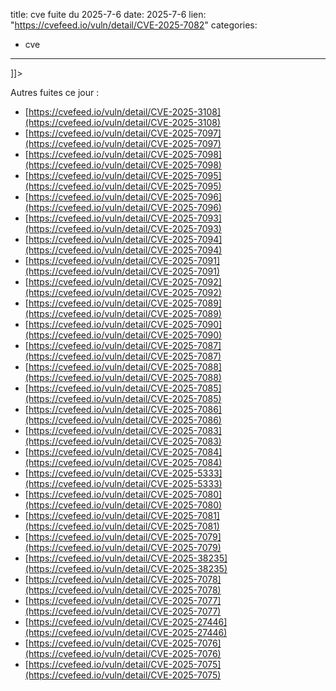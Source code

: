  
title: cve fuite du 2025-7-6
date: 2025-7-6
lien: "https://cvefeed.io/vuln/detail/CVE-2025-7082"
categories:
  - cve
---

]]>


Autres fuites ce jour :
- [https://cvefeed.io/vuln/detail/CVE-2025-3108](https://cvefeed.io/vuln/detail/CVE-2025-3108)
- [https://cvefeed.io/vuln/detail/CVE-2025-7097](https://cvefeed.io/vuln/detail/CVE-2025-7097)
- [https://cvefeed.io/vuln/detail/CVE-2025-7098](https://cvefeed.io/vuln/detail/CVE-2025-7098)
- [https://cvefeed.io/vuln/detail/CVE-2025-7095](https://cvefeed.io/vuln/detail/CVE-2025-7095)
- [https://cvefeed.io/vuln/detail/CVE-2025-7096](https://cvefeed.io/vuln/detail/CVE-2025-7096)
- [https://cvefeed.io/vuln/detail/CVE-2025-7093](https://cvefeed.io/vuln/detail/CVE-2025-7093)
- [https://cvefeed.io/vuln/detail/CVE-2025-7094](https://cvefeed.io/vuln/detail/CVE-2025-7094)
- [https://cvefeed.io/vuln/detail/CVE-2025-7091](https://cvefeed.io/vuln/detail/CVE-2025-7091)
- [https://cvefeed.io/vuln/detail/CVE-2025-7092](https://cvefeed.io/vuln/detail/CVE-2025-7092)
- [https://cvefeed.io/vuln/detail/CVE-2025-7089](https://cvefeed.io/vuln/detail/CVE-2025-7089)
- [https://cvefeed.io/vuln/detail/CVE-2025-7090](https://cvefeed.io/vuln/detail/CVE-2025-7090)
- [https://cvefeed.io/vuln/detail/CVE-2025-7087](https://cvefeed.io/vuln/detail/CVE-2025-7087)
- [https://cvefeed.io/vuln/detail/CVE-2025-7088](https://cvefeed.io/vuln/detail/CVE-2025-7088)
- [https://cvefeed.io/vuln/detail/CVE-2025-7085](https://cvefeed.io/vuln/detail/CVE-2025-7085)
- [https://cvefeed.io/vuln/detail/CVE-2025-7086](https://cvefeed.io/vuln/detail/CVE-2025-7086)
- [https://cvefeed.io/vuln/detail/CVE-2025-7083](https://cvefeed.io/vuln/detail/CVE-2025-7083)
- [https://cvefeed.io/vuln/detail/CVE-2025-7084](https://cvefeed.io/vuln/detail/CVE-2025-7084)
- [https://cvefeed.io/vuln/detail/CVE-2025-5333](https://cvefeed.io/vuln/detail/CVE-2025-5333)
- [https://cvefeed.io/vuln/detail/CVE-2025-7080](https://cvefeed.io/vuln/detail/CVE-2025-7080)
- [https://cvefeed.io/vuln/detail/CVE-2025-7081](https://cvefeed.io/vuln/detail/CVE-2025-7081)
- [https://cvefeed.io/vuln/detail/CVE-2025-7079](https://cvefeed.io/vuln/detail/CVE-2025-7079)
- [https://cvefeed.io/vuln/detail/CVE-2025-38235](https://cvefeed.io/vuln/detail/CVE-2025-38235)
- [https://cvefeed.io/vuln/detail/CVE-2025-7078](https://cvefeed.io/vuln/detail/CVE-2025-7078)
- [https://cvefeed.io/vuln/detail/CVE-2025-7077](https://cvefeed.io/vuln/detail/CVE-2025-7077)
- [https://cvefeed.io/vuln/detail/CVE-2025-27446](https://cvefeed.io/vuln/detail/CVE-2025-27446)
- [https://cvefeed.io/vuln/detail/CVE-2025-7076](https://cvefeed.io/vuln/detail/CVE-2025-7076)
- [https://cvefeed.io/vuln/detail/CVE-2025-7075](https://cvefeed.io/vuln/detail/CVE-2025-7075)
